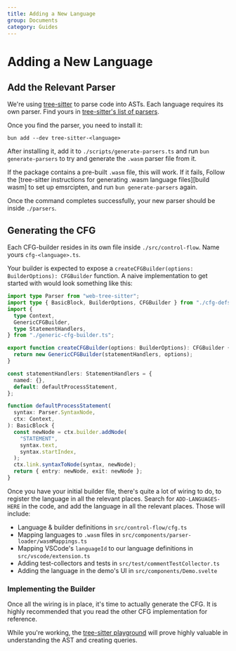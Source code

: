 ```yaml
---
title: Adding a New Language
group: Documents
category: Guides
---
```


# Adding a New Language

## Add the Relevant Parser

We're using [tree-sitter] to parse code into ASTs.
Each language requires its own parser.
Find yours in [tree-sitter's list of parsers][tree-sitter parsers].

Once you find the parser, you need to install it:

```shell
bun add --dev tree-sitter-<language>
```

After installing it, add it to `./scripts/generate-parsers.ts`
and run `bun generate-parsers` to try and generate the `.wasm` parser file from it.

If the package contains a pre-built `.wasm` file, this will work.
If it fails, Follow the [tree-sitter instructions for generating .wasm language files][build wasm] to set up emsrcipten,
and run `bun generate-parsers` again.

Once the command completes successfully, your new parser should be inside `./parsers`.

## Generating the CFG

Each CFG-builder resides in its own file inside `./src/control-flow`.
Name yours `cfg-<language>.ts`.

Your builder is expected to expose a `createCFGBuilder(options: BuilderOptions): CFGBuilder` function.
A naive implementation to get started with would look something like this:

```typescript
import type Parser from "web-tree-sitter";
import type { BasicBlock, BuilderOptions, CFGBuilder } from "./cfg-defs";
import {
  type Context,
  GenericCFGBuilder,
  type StatementHandlers,
} from "./generic-cfg-builder.ts";

export function createCFGBuilder(options: BuilderOptions): CFGBuilder {
  return new GenericCFGBuilder(statementHandlers, options);
}

const statementHandlers: StatementHandlers = {
  named: {},
  default: defaultProcessStatement,
};

function defaultProcessStatement(
  syntax: Parser.SyntaxNode,
  ctx: Context,
): BasicBlock {
  const newNode = ctx.builder.addNode(
    "STATEMENT",
    syntax.text,
    syntax.startIndex,
  );
  ctx.link.syntaxToNode(syntax, newNode);
  return { entry: newNode, exit: newNode };
}
```

Once you have your initial builder file, there's quite a lot of wiring to do,
to register the language in all the relevant places.
Search for `ADD-LANGUAGES-HERE` in the code, and add the language in all the relevant places.
Those will include:

- Language & builder definitions in `src/control-flow/cfg.ts`
- Mapping languages to `.wasm` files in `src/components/parser-loader/wasmMappings.ts`
- Mapping VSCode's `languageId` to our language definitions in `src/vscode/extension.ts`
- Adding test-collectors and tests in `src/test/commentTestCollector.ts`
- Adding the language in the demo's UI in `src/components/Demo.svelte`

### Implementing the Builder

Once all the wiring is in place, it's time to actually generate the CFG.
It is highly recommended that you read the other CFG implementation for reference.

While you're working, the [tree-sitter playground] will prove highly valuable in understanding the AST
and creating queries.

[tree-sitter]: https://tree-sitter.github.io/tree-sitter/
[tree-sitter parsers]: https://github.com/tree-sitter/tree-sitter/wiki/List-of-parsers
[tree-sitter playground]: https://tree-sitter.github.io/tree-sitter/playground
[build-wasm]: https://github.com/tree-sitter/tree-sitter/blob/master/lib/binding_web/README.md#generate-wasm-language-files
